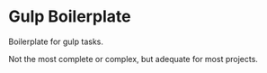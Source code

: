 # Gulp Boilerplate

Boilerplate for gulp tasks.

Not the most complete or complex, but adequate for most projects.
